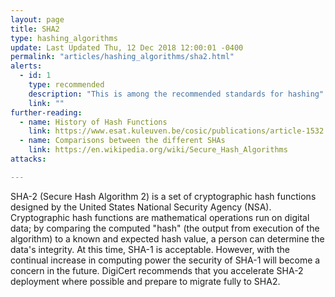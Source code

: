 ```yaml
---
layout: page
title: SHA2
type: hashing_algorithms
update: Last Updated Thu, 12 Dec 2018 12:00:01 -0400
permalink: "articles/hashing_algorithms/sha2.html"
alerts:
  - id: 1
    type: recommended
    description: "This is among the recommended standards for hashing"
    link: ""
further-reading:
  - name: History of Hash Functions
    link: https://www.esat.kuleuven.be/cosic/publications/article-1532.pdf
  - name: Comparisons between the different SHAs
    link: https://en.wikipedia.org/wiki/Secure_Hash_Algorithms
attacks:

---
```

SHA-2 (Secure Hash Algorithm 2) is a set of cryptographic hash functions designed by the United States National Security Agency (NSA). Cryptographic hash functions are mathematical operations run on digital data; by comparing the computed "hash" (the output from execution of the algorithm) to a known and expected hash value, a person can determine the data's integrity.
At this time, SHA-1 is acceptable. However, with the continual increase in computing power the security of SHA-1 will become a concern in the future. DigiCert recommends that you accelerate SHA-2 deployment where possible and prepare to migrate fully to SHA2.
